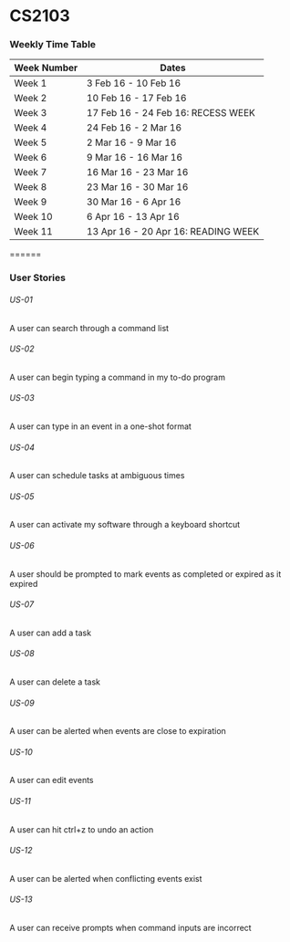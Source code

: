 # CS2103

### Weekly Time Table

| Week Number | Dates |
| --- | --- |
| Week 1 | 3 Feb 16 - 10 Feb 16 |
| Week 2 | 10 Feb 16 - 17 Feb 16 |
| Week 3 | 17 Feb 16 - 24 Feb 16: RECESS WEEK |
| Week 4 | 24 Feb 16 - 2 Mar 16 |
| Week 5 | 2 Mar 16 - 9 Mar 16 |
| Week 6 | 9 Mar 16 - 16 Mar 16 |
| Week 7 | 16 Mar 16 - 23 Mar 16 |
| Week 8 | 23 Mar 16 - 30 Mar 16 |
| Week 9 | 30 Mar 16 - 6 Apr 16 |
| Week 10 | 6 Apr 16 - 13 Apr 16 |
| Week 11 | 13 Apr 16 - 20 Apr 16: READING WEEK |

======

###  User Stories

###### US-01
A user can search through a command list

###### US-02
A user can begin typing a command in my to-do program

###### US-03
A user can type in an event in a one-shot format

###### US-04
A user can schedule tasks at ambiguous times

###### US-05
A user can activate my software through a keyboard shortcut

###### US-06
A user should be prompted to mark events as completed or expired as it expired

###### US-07
A user can add a task

###### US-08
A user can delete a task

###### US-09
A user can be alerted when events are close to expiration

###### US-10
A user can edit events

###### US-11
A user can hit ctrl+z to undo an action

###### US-12
A user can be alerted when conflicting events exist

###### US-13
A user can receive prompts when command inputs are incorrect



